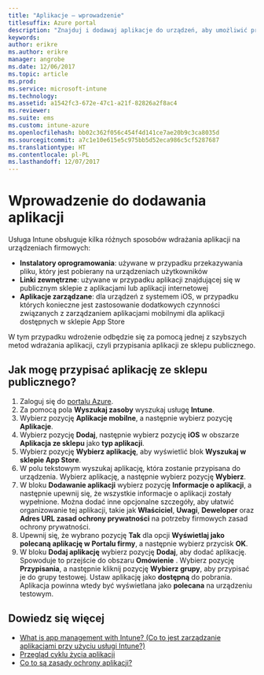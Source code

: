 ```yaml
---
title: "Aplikacje — wprowadzenie"
titlesuffix: Azure portal
description: "Znajduj i dodawaj aplikacje do urządzeń, aby umożliwić pracownikom wykonywanie zadań."
keywords: 
author: erikre
ms.author: erikre
manager: angrobe
ms.date: 12/06/2017
ms.topic: article
ms.prod: 
ms.service: microsoft-intune
ms.technology: 
ms.assetid: a1542fc3-672e-47c1-a21f-82826a2f8ac4
ms.reviewer: 
ms.suite: ems
ms.custom: intune-azure
ms.openlocfilehash: bb02c362f056c454f4d141ce7ae20b9c3ca8035d
ms.sourcegitcommit: a7c1e10e615e5c975bb5d52eca986c5cf5287687
ms.translationtype: HT
ms.contentlocale: pl-PL
ms.lasthandoff: 12/07/2017
---
```

# <a name="get-started-with-adding-apps"></a>Wprowadzenie do dodawania aplikacji

Usługa Intune obsługuje kilka różnych sposobów wdrażania aplikacji na urządzeniach firmowych:

* **Instalatory oprogramowania**: używane w przypadku przekazywania pliku, który jest pobierany na urządzeniach użytkowników
* __Linki zewnętrzne__: używane w przypadku aplikacji znajdującej się w publicznym sklepie z aplikacjami lub aplikacji internetowej
* **Aplikacje zarządzane**: dla urządzeń z systemem iOS, w przypadku których konieczne jest zastosowanie dodatkowych czynności związanych z zarządzaniem aplikacjami mobilnymi dla aplikacji dostępnych w sklepie App Store

W tym przypadku wdrożenie odbędzie się za pomocą jednej z szybszych metod wdrażania aplikacji, czyli przypisania aplikacji ze sklepu publicznego.

## <a name="how-do-i-assign-a-public-store-app"></a>Jak mogę przypisać aplikację ze sklepu publicznego?

1. Zaloguj się do [portalu Azure](https://portal.azure.com).
2. Za pomocą pola **Wyszukaj zasoby** wyszukaj usługę **Intune**.
3. Wybierz pozycję **Aplikacje mobilne**, a następnie wybierz pozycję **Aplikacje**.
4. Wybierz pozycję **Dodaj**, następnie wybierz pozycję **iOS** w obszarze **Aplikacja ze sklepu** jako **typ aplikacji**.
5. Wybierz pozycję **Wybierz aplikację**, aby wyświetlić blok **Wyszukaj w sklepie App Store**.
6. W polu tekstowym wyszukaj aplikację, która zostanie przypisana do urządzenia. Wybierz aplikację, a następnie wybierz pozycję **Wybierz**.
7. W bloku **Dodawanie aplikacji** wybierz pozycję **Informacje o aplikacji**, a następnie upewnij się, że wszystkie informacje o aplikacji zostały wypełnione. Można dodać inne opcjonalne szczegóły, aby ułatwić organizowanie tej aplikacji, takie jak **Właściciel**, **Uwagi**, **Deweloper** oraz **Adres URL zasad ochrony prywatności** na potrzeby firmowych zasad ochrony prywatności.
8. Upewnij się, że wybrano pozycję **Tak** dla opcji **Wyświetlaj jako polecaną aplikację w Portalu firmy**, a następnie wybierz przycisk **OK**.
9. W bloku **Dodaj aplikację** wybierz pozycję **Dodaj**, aby dodać aplikację. Spowoduje to przejście do obszaru **Omówienie** . Wybierz pozycję **Przypisania**, a następnie kliknij pozycję **Wybierz grupy**, aby przypisać je do grupy testowej. Ustaw aplikację jako **dostępną** do pobrania. Aplikacja powinna wtedy być wyświetlana jako **polecana** na urządzeniu testowym.

## <a name="learn-more"></a>Dowiedz się więcej

* [What is app management with Intune? (Co to jest zarządzanie aplikacjami przy użyciu usługi Intune?)](app-management.md)
* [Przegląd cyklu życia aplikacji](app-lifecycle.md)
* [Co to są zasady ochrony aplikacji?](app-protection-policy.md)
